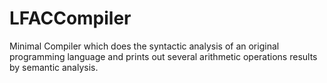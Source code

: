 # LFACCompiler
Minimal Compiler which does the syntactic analysis of an original programming language and prints out several arithmetic operations results by semantic analysis. 
